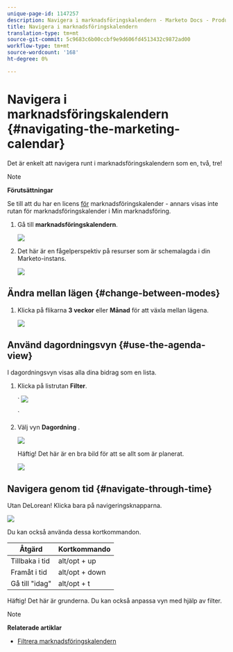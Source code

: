 ```yaml
---
unique-page-id: 1147257
description: Navigera i marknadsföringskalendern - Marketo Docs - Produktdokumentation
title: Navigera i marknadsföringskalendern
translation-type: tm+mt
source-git-commit: 5c9683c6b00ccbf9e9d606fd4513432c9872ad00
workflow-type: tm+mt
source-wordcount: '168'
ht-degree: 0%

---
```



# Navigera i marknadsföringskalendern {#navigating-the-marketing-calendar}

Det är enkelt att navigera runt i marknadsföringskalendern som en, två, tre!

>[!NOTE]
>
>**Förutsättningar**
>
>Se till att du har en licens [för](issue-revoke-a-marketing-calendar-license.md) marknadsföringskalender - annars visas inte rutan för marknadsföringskalender i Min marknadsföring.

1. Gå till **marknadsföringskalendern**.

   ![](assets/2017-05-10-15-30-47.png)

1. Det här är en fågelperspektiv på resurser som är schemalagda i din Marketo-instans.

   ![](assets/image2014-9-15-16-3a44-3a22.png)

## Ändra mellan lägen {#change-between-modes}

1. Klicka på flikarna **3 veckor** eller **Månad** för att växla mellan lägena.

   ![](assets/image2014-9-15-16-3a46-3a16.png)

## Använd dagordningsvyn {#use-the-agenda-view}

I dagordningsvyn visas alla dina bidrag som en lista.

1. Klicka på listrutan **Filter**.

   ` ![](assets/image2014-9-26-10-3a29-3a6.png)

   `

1. Välj vyn **Dagordning** .

   ![](assets/image2014-9-26-10-3a29-3a36.png)

   Häftig! Det här är en bra bild för att se allt som är planerat.

   ![](assets/image2014-9-26-10-3a30-3a9.png)

## Navigera genom tid {#navigate-through-time}

Utan DeLorean! Klicka bara på navigeringsknapparna.

![](assets/image2014-9-26-10-3a31-3a25.png)

Du kan också använda dessa kortkommandon.

| Åtgärd | Kortkommando |
|---|---|
| Tillbaka i tid | alt/opt + up |
| Framåt i tid | alt/opt + down |
| Gå till &quot;idag&quot; | alt/opt + t |

Häftig! Det här är grunderna. Du kan också anpassa vyn med hjälp av filter.

>[!NOTE]
>
>**Relaterade artiklar**
>
>* [Filtrera marknadsföringskalendern](../../../../product-docs/core-marketo-concepts/marketing-calendar/working-with-the-calendar/filtering-the-marketing-calendar.md)


